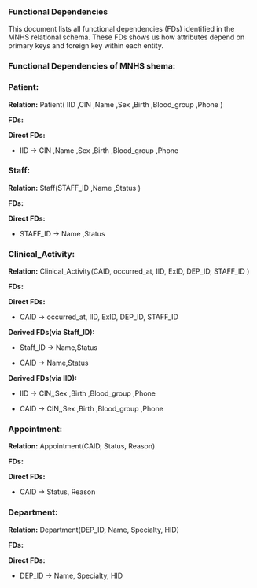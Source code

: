 ### Functional Dependencies 

This document lists all functional dependencies (FDs) identified in the MNHS relational schema.
These FDs shows us how attributes depend on primary keys and foreign key within each entity.

### Functional Dependencies of MNHS shema:

### Patient:

**Relation:** Patient( IID ,CIN ,Name ,Sex ,Birth ,Blood_group ,Phone )

**FDs:**

 **Direct FDs:**
 
 - IID &rarr; CIN ,Name ,Sex ,Birth ,Blood_group ,Phone
 
   
### Staff:

**Relation:** Staff(STAFF_ID ,Name ,Status )

**FDs:**

 **Direct FDs:**
 
 - STAFF_ID &rarr; Name ,Status
   
### Clinical_Activity:

**Relation:** Clinical_Activity(CAID, occurred_at, IID, ExID, DEP_ID, STAFF_ID )

**FDs:**

 **Direct FDs:**
 
 - CAID &rarr; occurred_at, IID, ExID, DEP_ID, STAFF_ID

 **Derived FDs(via Staff_ID):**
 
 - Staff_ID &rarr; Name,Status
   
 - CAID &rarr; Name,Status
   
 **Derived FDs(via IID):**
 
 - IID &rarr; CIN,,Sex ,Birth ,Blood_group ,Phone 
   
 - CAID &rarr; CIN,,Sex ,Birth ,Blood_group ,Phone

### Appointment:

**Relation:** Appointment(CAID, Status, Reason)

**FDs:**

 **Direct FDs:**
 
 - CAID &rarr; Status, Reason

### Department:

**Relation:** Department(DEP_ID, Name, Specialty, HID)

**FDs:**

 **Direct FDs:**
 
 - DEP_ID &rarr; Name, Specialty, HID
